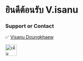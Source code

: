 # ยินดีต้อนรับ V.isanu

### Support or Contact
✅   [Visanu Doungkhaew](https://facebook.com)


<a href="https://line.me/ti/p/9DDqwbBZNN"><img src="https://scdn.line-apps.com/n/line_add_friends/btn/th.png" alt="เพิ่มเพื่อน" height="36" border="0"></a>

